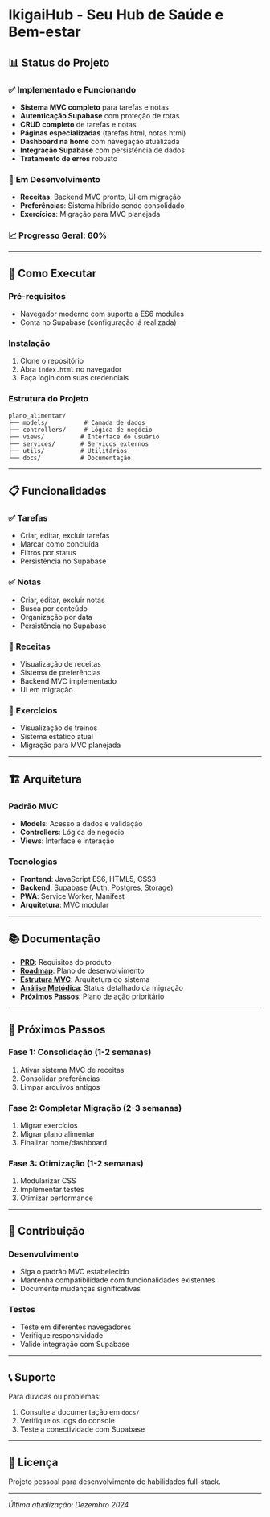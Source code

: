 # IkigaiHub - Seu Hub de Saúde e Bem-estar

## 📊 Status do Projeto

### ✅ **Implementado e Funcionando**
- **Sistema MVC completo** para tarefas e notas
- **Autenticação Supabase** com proteção de rotas
- **CRUD completo** de tarefas e notas
- **Páginas especializadas** (tarefas.html, notas.html)
- **Dashboard na home** com navegação atualizada
- **Integração Supabase** com persistência de dados
- **Tratamento de erros** robusto

### 🔄 **Em Desenvolvimento**
- **Receitas**: Backend MVC pronto, UI em migração
- **Preferências**: Sistema híbrido sendo consolidado
- **Exercícios**: Migração para MVC planejada

### 📈 **Progresso Geral: 60%**

---

## 🚀 Como Executar

### Pré-requisitos
- Navegador moderno com suporte a ES6 modules
- Conta no Supabase (configuração já realizada)

### Instalação
1. Clone o repositório
2. Abra `index.html` no navegador
3. Faça login com suas credenciais

### Estrutura do Projeto
```
plano_alimentar/
├── models/          # Camada de dados
├── controllers/     # Lógica de negócio
├── views/          # Interface do usuário
├── services/       # Serviços externos
├── utils/          # Utilitários
└── docs/           # Documentação
```

---

## 📋 Funcionalidades

### ✅ **Tarefas**
- Criar, editar, excluir tarefas
- Marcar como concluída
- Filtros por status
- Persistência no Supabase

### ✅ **Notas**
- Criar, editar, excluir notas
- Busca por conteúdo
- Organização por data
- Persistência no Supabase

### 🔄 **Receitas**
- Visualização de receitas
- Sistema de preferências
- Backend MVC implementado
- UI em migração

### 🔄 **Exercícios**
- Visualização de treinos
- Sistema estático atual
- Migração para MVC planejada

---

## 🏗️ Arquitetura

### **Padrão MVC**
- **Models**: Acesso a dados e validação
- **Controllers**: Lógica de negócio
- **Views**: Interface e interação

### **Tecnologias**
- **Frontend**: JavaScript ES6, HTML5, CSS3
- **Backend**: Supabase (Auth, Postgres, Storage)
- **PWA**: Service Worker, Manifest
- **Arquitetura**: MVC modular

---

## 📚 Documentação

- **[PRD](docs/PRD.md)**: Requisitos do produto
- **[Roadmap](docs/ROADMAP.md)**: Plano de desenvolvimento
- **[Estrutura MVC](docs/ESTRUTURA_MVC.md)**: Arquitetura do sistema
- **[Análise Metódica](docs/ANÁLISE_METÓDICA_MVC.md)**: Status detalhado da migração
- **[Próximos Passos](docs/PRÓXIMOS_PASSOS.md)**: Plano de ação prioritário

---

## 🎯 Próximos Passos

### **Fase 1: Consolidação (1-2 semanas)**
1. Ativar sistema MVC de receitas
2. Consolidar preferências
3. Limpar arquivos antigos

### **Fase 2: Completar Migração (2-3 semanas)**
1. Migrar exercícios
2. Migrar plano alimentar
3. Finalizar home/dashboard

### **Fase 3: Otimização (1-2 semanas)**
1. Modularizar CSS
2. Implementar testes
3. Otimizar performance

---

## 🤝 Contribuição

### **Desenvolvimento**
- Siga o padrão MVC estabelecido
- Mantenha compatibilidade com funcionalidades existentes
- Documente mudanças significativas

### **Testes**
- Teste em diferentes navegadores
- Verifique responsividade
- Valide integração com Supabase

---

## 📞 Suporte

Para dúvidas ou problemas:
1. Consulte a documentação em `docs/`
2. Verifique os logs do console
3. Teste a conectividade com Supabase

---

## 📄 Licença

Projeto pessoal para desenvolvimento de habilidades full-stack.

---

*Última atualização: Dezembro 2024* 